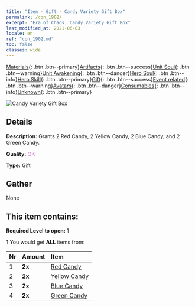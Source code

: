 ```yaml
---
title: "Item - Gift - Candy Variety Gift Box"
permalink: /con_1902/
excerpt: "Era of Chaos  Candy Variety Gift Box"
last_modified_at: 2021-06-03
locale: en
ref: "con_1902.md"
toc: false
classes: wide
---
```

 [Materials](/Items/){: .btn .btn--primary}[Artifacts](/Items/Artifacts/){: .btn .btn--success}[Unit Soul](/Items/UnitSoul/){: .btn .btn--warning}[Unit Awakening](/Items/UnitAwakening/){: .btn .btn--danger}[Hero Soul](/Items/HeroSoul/){: .btn .btn--info}[Hero Skill](/Items/HeroSkill/){: .btn .btn--primary}[Gift](/Items/Gift/){: .btn .btn--success}[Event related](/Items/Events/){: .btn .btn--warning}[Avatars](/Items/Avatars/){: .btn .btn--danger}[Consumables](/Items/Consumables/){: .btn .btn--info}[Unknown](/Items/Unknown/){: .btn .btn--primary}

 ![Candy Variety Gift Box](/images/t/i_907525.png)

## Details
 **Description:** Grants 2 Red Candy, 2 Yellow Candy, 2 Blue Candy, and 2 Green Candy.

 **Quality:** <span style="color: #DA70D6">OK</span>

 **Type:** Gift

## Gather

  None

## This item contains:

 **Required Level to open:** 1

 1 You would get **ALL** items  from:

  | Nr | Amount |     Item    |
  |:---|:-------|:------------|
  | 1 |  **2x** | [Red Candy](/Items/con_549/) |  | 
  | 2 |  **2x** | [Yellow Candy](/Items/con_550/) |  | 
  | 3 |  **2x** | [Blue Candy](/Items/con_551/) |  | 
  | 4 |  **2x** | [Green Candy](/Items/con_552/) |  | 
